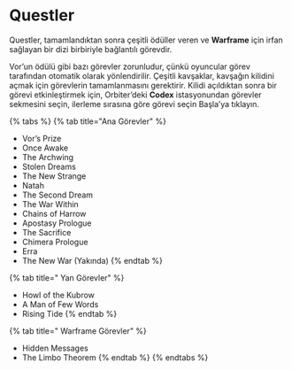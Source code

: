 # Questler

Questler, tamamlandıktan sonra çeşitli ödüller veren ve **Warframe** için irfan sağlayan bir dizi birbiriyle bağlantılı görevdir.

Vor’un ödülü gibi bazı görevler zorunludur, çünkü oyuncular görev tarafından otomatik olarak yönlendirilir. Çeşitli kavşaklar, kavşağın kilidini açmak için görevlerin tamamlanmasını gerektirir. Kilidi açıldıktan sonra bir görevi etkinleştirmek için, Orbiter’deki **Codex** istasyonundan görevler sekmesini seçin, ilerleme sırasına göre görevi seçin Başla’ya tıklayın.

{% tabs %}
{% tab title="Ana Görevler" %}
* Vor’s Prize
* Once Awake
* The Archwing
* Stolen Dreams
* The New Strange
* Natah
* The Second Dream
* The War Within
* Chains of Harrow
* Apostasy Prologue
* The Sacrifice
* Chimera Prologue
* Erra
* The New War \(Yakında\)
{% endtab %}

{% tab title=" Yan Görevler" %}
* Howl of the Kubrow
* A Man of Few Words
* Rising Tide
{% endtab %}

{% tab title=" Warframe Görevler" %}
* Hidden Messages
* The Limbo Theorem
{% endtab %}
{% endtabs %}

